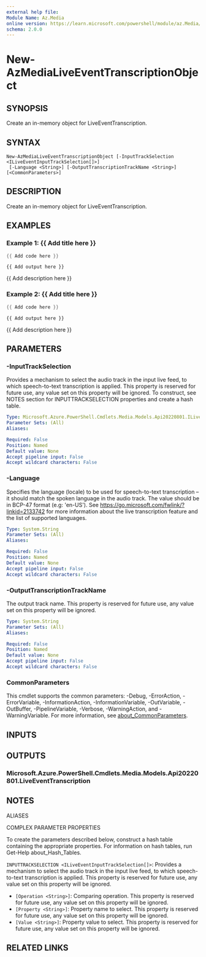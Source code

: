 ```yaml
---
external help file:
Module Name: Az.Media
online version: https://learn.microsoft.com/powershell/module/az.Media/new-AzMediaLiveEventTranscriptionObject
schema: 2.0.0
---
```


# New-AzMediaLiveEventTranscriptionObject

## SYNOPSIS
Create an in-memory object for LiveEventTranscription.

## SYNTAX

```
New-AzMediaLiveEventTranscriptionObject [-InputTrackSelection <ILiveEventInputTrackSelection[]>]
 [-Language <String>] [-OutputTranscriptionTrackName <String>] [<CommonParameters>]
```

## DESCRIPTION
Create an in-memory object for LiveEventTranscription.

## EXAMPLES

### Example 1: {{ Add title here }}
```powershell
{{ Add code here }}
```

```output
{{ Add output here }}
```

{{ Add description here }}

### Example 2: {{ Add title here }}
```powershell
{{ Add code here }}
```

```output
{{ Add output here }}
```

{{ Add description here }}

## PARAMETERS

### -InputTrackSelection
Provides a mechanism to select the audio track in the input live feed, to which speech-to-text transcription is applied.
This property is reserved for future use, any value set on this property will be ignored.
To construct, see NOTES section for INPUTTRACKSELECTION properties and create a hash table.

```yaml
Type: Microsoft.Azure.PowerShell.Cmdlets.Media.Models.Api20220801.ILiveEventInputTrackSelection[]
Parameter Sets: (All)
Aliases:

Required: False
Position: Named
Default value: None
Accept pipeline input: False
Accept wildcard characters: False
```

### -Language
Specifies the language (locale) to be used for speech-to-text transcription – it should match the spoken language in the audio track.
The value should be in BCP-47 format (e.g: 'en-US').
See https://go.microsoft.com/fwlink/?linkid=2133742 for more information about the live transcription feature and the list of supported languages.

```yaml
Type: System.String
Parameter Sets: (All)
Aliases:

Required: False
Position: Named
Default value: None
Accept pipeline input: False
Accept wildcard characters: False
```

### -OutputTranscriptionTrackName
The output track name.
This property is reserved for future use, any value set on this property will be ignored.

```yaml
Type: System.String
Parameter Sets: (All)
Aliases:

Required: False
Position: Named
Default value: None
Accept pipeline input: False
Accept wildcard characters: False
```

### CommonParameters
This cmdlet supports the common parameters: -Debug, -ErrorAction, -ErrorVariable, -InformationAction, -InformationVariable, -OutVariable, -OutBuffer, -PipelineVariable, -Verbose, -WarningAction, and -WarningVariable. For more information, see [about_CommonParameters](http://go.microsoft.com/fwlink/?LinkID=113216).

## INPUTS

## OUTPUTS

### Microsoft.Azure.PowerShell.Cmdlets.Media.Models.Api20220801.LiveEventTranscription

## NOTES

ALIASES

COMPLEX PARAMETER PROPERTIES

To create the parameters described below, construct a hash table containing the appropriate properties. For information on hash tables, run Get-Help about_Hash_Tables.


`INPUTTRACKSELECTION <ILiveEventInputTrackSelection[]>`: Provides a mechanism to select the audio track in the input live feed, to which speech-to-text transcription is applied. This property is reserved for future use, any value set on this property will be ignored.
  - `[Operation <String>]`: Comparing operation. This property is reserved for future use, any value set on this property will be ignored.
  - `[Property <String>]`: Property name to select. This property is reserved for future use, any value set on this property will be ignored.
  - `[Value <String>]`: Property value to select. This property is reserved for future use, any value set on this property will be ignored.

## RELATED LINKS


